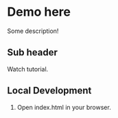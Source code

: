 # Demo here

Some description!


## Sub header

Watch tutorial.

## Local Development

1. Open index.html in your browser.